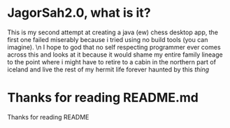 # JagorSah2.0, what is it?
This is my second attempt at creating a java (ew) chess desktop app, the first one failed miserably because i tried using no build tools (you can imagine). \n
I hope to god that no self respecting programmer ever comes across this and looks at it because it would shame my entire family lineage to the point where i might have to
retire to a cabin in the northern part of iceland and live the rest of my hermit life forever haunted by this *thing*

# Thanks for reading README.md
Thanks for reading README
